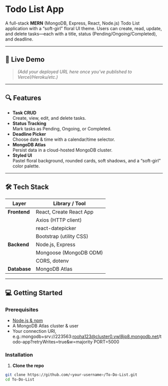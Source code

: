 # Todo List App

A full-stack **MERN** (MongoDB, Express, React, Node.js) Todo List application with a “soft-girl” floral UI theme. Users can create, read, update, and delete tasks—each with a title, status (Pending/Ongoing/Completed), and deadline.

---

## 🚀 Live Demo

> *(Add your deployed URL here once you’ve published to Vercel/Heroku/etc.)*

---

## 🔍 Features

- **Task CRUD**  
  Create, view, edit, and delete tasks.  
- **Status Tracking**  
  Mark tasks as Pending, Ongoing, or Completed.  
- **Deadline Picker**  
  Choose date & time with a calendar/time selector.  
- **MongoDB Atlas**  
  Persist data in a cloud-hosted MongoDB cluster.  
- **Styled UI**  
  Pastel floral background, rounded cards, soft shadows, and a “soft-girl” color palette.

---

## 🛠️ Tech Stack

| Layer        | Library / Tool           |
| ------------ | ------------------------ |
| **Frontend** | React, Create React App  |
|              | Axios (HTTP client)      |
|              | react-datepicker         |
|              | Bootstrap (utility CSS)  |
| **Backend**  | Node.js, Express         |
|              | Mongoose (MongoDB ODM)   |
|              | CORS, dotenv             |
| **Database** | MongoDB Atlas            |

---

## 💻 Getting Started

### Prerequisites

- [Node.js & npm](https://nodejs.org/)  
- A MongoDB Atlas cluster & user  
- Your connection URI, e.g.:mongodb+srv://223563:rooha123@cluster0.vwl8jp8.mongodb.net/todo-app?retryWrites=true&w=majority
PORT=5000


### Installation

1. **Clone the repo**  
 ```bash
 git clone https://github.com/<your-username>/To-Do-List.git
 cd To-Do-List


